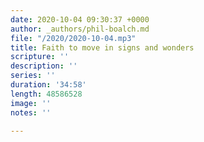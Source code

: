 ```yaml
---
date: 2020-10-04 09:30:37 +0000
author: _authors/phil-boalch.md
file: "/2020/2020-10-04.mp3"
title: Faith to move in signs and wonders
scripture: ''
description: ''
series: ''
duration: '34:58'
length: 48586528
image: ''
notes: ''

---
```

